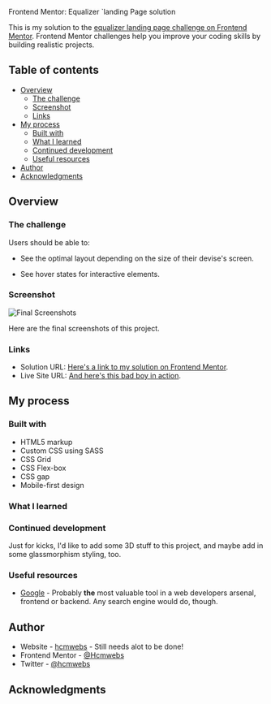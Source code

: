  Frontend Mentor: Equalizer `landing Page solution

This is my solution to the [equalizer landing page challenge on Frontend Mentor](https://www.frontendmentor.io/challenges/equalizer-landing-page-7VJ4gp3DE/hub/equalizer-landing-page-CYlZ8d1ZA). Frontend Mentor challenges help you improve your coding skills by building realistic projects.

## Table of contents

- [Overview](#overview)
  - [The challenge](#the-challenge)
  - [Screenshot](#screenshot)
  - [Links](#links)
- [My process](#my-process)
  - [Built with](#built-with)
  - [What I learned](#what-i-learned)
  - [Continued development](#continued-development)
  - [Useful resources](#useful-resources)
- [Author](#author)
- [Acknowledgments](#acknowledgments)

## Overview

### The challenge

Users should be able to:

- See the optimal layout depending on the size of their devise's screen.

- See hover states for interactive elements.

### Screenshot

![Final Screenshots](./assets/screenshots/final-screenshot.jpg)

Here are the final screenshots of this project.

### Links

- Solution URL: [Here's a link to my solution on Frontend Mentor]().
- Live Site URL: [And here's this bad boy in action]().

## My process

### Built with

- HTML5 markup
- Custom CSS using SASS
- CSS Grid
- CSS Flex-box
- CSS gap
- Mobile-first design

### What I learned

<!-- Learning about overflow elements, gradients, positioning, images display and more .... -->

### Continued development

Just for kicks, I'd like to add some 3D stuff to this project, and maybe add in some glassmorphism styling, too.

### Useful resources

- [Google](https://www.google.com) - Probably **the** most valuable tool in a web developers arsenal, frontend or backend. Any search engine would do, though.
<!-- - [Kevin Powell | Dark mode theme switch example](https://codepen.io/kevinpowell/pen/EMdjOV?editors=0010) - This Codepen and the corresponding video [here](https://www.youtube.com/watch?v=wodWDIdV9BY) was instrumental in helping me to understand how to create themes to switch back and forth between at will. It also helped me better understand storing stuff, like theme data, in the browser's cache.
- [Stack Overflow | Watching a form for changes](https://stackoverflow.com/questions/10760847/entire-form-onchange) - This gave me a quick refresher on getting JavaScript to watch a form for changes.
- [Stack Overflow | Getting JavaScript to swap between different radio buttons](https://stackoverflow.com/a/16108679) - This helped with getting JavaScript to change which radio buttons a checked in a form.
- [Web Dev Simplified | Building a Calculator with JavaScript](https://www.youtube.com/watch?v=j59qQ7YWLxw) - I could not have gotten the calculator to function properly without this invaluable tutorial. It also helped reinforce my budding knowledge of JavaScript classes (still got a ways to go, though). -->

## Author

- Website - [hcmwebs](https://hcmwebs.com/) - Still needs alot to be done!
- Frontend Mentor - [@Hcmwebs](https://www.frontendmentor.io/profile/Hcmwebs)
- Twitter - [@hcmwebs](https://twitter.com/hcmwebs)

## Acknowledgments
<!--
- **Kevin Powell**. Without a doubt, the undisputed _king_ of CSS and a fantastic teacher whose tutelage I honestly couldn't live without.
- **Web Dev Simplified**. I don't know his name off the top of my head, but he's very knowledgeable about JavaScript and CSS, and I would've been dead in the water on this project without his tutorial on how to make it happen. The link to said tutorial is under [useful resources](#useful-resources). -->